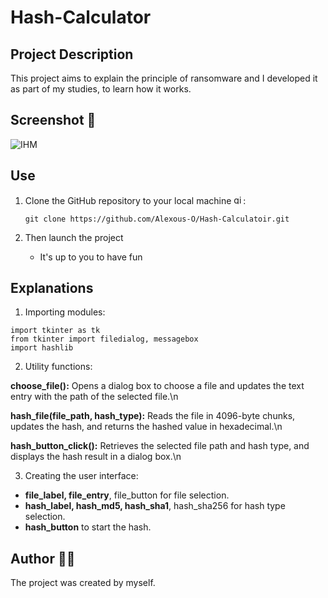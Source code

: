 # Hash-Calculator

## Project Description 

This project aims to explain the principle of ransomware and I developed it as part of my studies, to learn how it works.

## Screenshot 📸

![IHM](https://github.com/user-attachments/assets/ec299734-a341-41f0-a832-77021826d29c)

## Use

1. Clone the GitHub repository to your local machine <img src="https://cdn.jsdelivr.net/gh/devicons/devicon/icons/git/git-original.svg" height="15" alt="git logo" />:

    ```
    git clone https://github.com/Alexous-O/Hash-Calculatoir.git
    ```
    
2. Then launch the project
   - It's up to you to have fun

## Explanations

1. Importing modules:

```
import tkinter as tk
from tkinter import filedialog, messagebox
import hashlib
```

2. Utility functions:

**choose_file():** Opens a dialog box to choose a file and updates the text entry with the path of the selected file.\n

**hash_file(file_path, hash_type):** Reads the file in 4096-byte chunks, updates the hash, and returns the hashed value in hexadecimal.\n

**hash_button_click():** Retrieves the selected file path and hash type, and displays the hash result in a dialog box.\n

3. Creating the user interface:

- **file_label, file_entry**, file_button for file selection.
- **hash_label, hash_md5, hash_sha1**, hash_sha256 for hash type selection.
- **hash_button** to start the hash.


## Author 👨‍💻
The project was created by myself.
